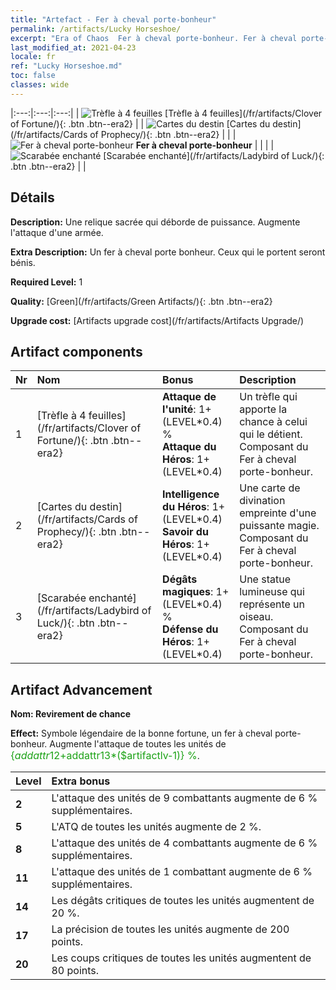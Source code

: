 ```yaml
---
title: "Artefact - Fer à cheval porte-bonheur"
permalink: /artifacts/Lucky Horseshoe/
excerpt: "Era of Chaos  Fer à cheval porte-bonheur. Fer à cheval porte-bonheur Une relique sacrée qui déborde de puissance. Augmente l'attaque d'une armée."
last_modified_at: 2021-04-23
locale: fr
ref: "Lucky Horseshoe.md"
toc: false
classes: wide
---
```


  |:---:|:---:|:---:| 
  | ![Trèfle à 4 feuilles](/images/t/artifact_40121.png) [Trèfle à 4 feuilles](/fr/artifacts/Clover of Fortune/){: .btn .btn--era2} |   | ![Cartes du destin](/images/t/artifact_40121.png) [Cartes du destin](/fr/artifacts/Cards of Prophecy/){: .btn .btn--era2} | 
  |   | ![Fer à cheval porte-bonheur](/images/t/icon_artifact_12.png) **Fer à cheval porte-bonheur** |  | 
  |   | ![Scarabée enchanté](/images/t/artifact_40121.png) [Scarabée enchanté](/fr/artifacts/Ladybird of Luck/){: .btn .btn--era2} |   | 


## Détails

 **Description:** Une relique sacrée qui déborde de puissance. Augmente l'attaque d'une armée.

 **Extra Description:** Un fer à cheval porte bonheur. Ceux qui le portent seront bénis.

 **Required Level:** 1

 **Quality:** [Green](/fr/artifacts/Green Artifacts/){: .btn .btn--era2}

 **Upgrade cost:** [Artifacts upgrade cost](/fr/artifacts/Artifacts Upgrade/)



## Artifact components

  | Nr |    Nom    |   Bonus | Description | 
  |:---|:-----------|:--------|:------------| 
  | 1 | [Trèfle à 4 feuilles](/fr/artifacts/Clover of Fortune/){: .btn .btn--era2} | **Attaque de l'unité**: 1+(LEVEL\*0.4) %<br/>**Attaque du Héros**: 1+(LEVEL\*0.4) | Un trèfle qui apporte la chance à celui qui le détient. Composant du Fer à cheval porte-bonheur. | 
  | 2 | [Cartes du destin](/fr/artifacts/Cards of Prophecy/){: .btn .btn--era2} | **Intelligence du Héros**: 1+(LEVEL\*0.4)<br/>**Savoir du Héros**: 1+(LEVEL\*0.4) | Une carte de divination empreinte d'une puissante magie. Composant du Fer à cheval porte-bonheur. | 
  | 3 | [Scarabée enchanté](/fr/artifacts/Ladybird of Luck/){: .btn .btn--era2} | **Dégâts magiques**: 1+(LEVEL\*0.4) %<br/>**Défense du Héros**: 1+(LEVEL\*0.4) | Une statue lumineuse qui représente un oiseau. Composant du Fer à cheval porte-bonheur. | 


## Artifact Advancement

 **Nom: Revirement de chance**

 **Effect:** Symbole légendaire de la bonne fortune, un fer à cheval porte-bonheur. Augmente l'attaque de toutes les unités de <span style="color: #1ca216;font-size:16px">{$addattr12+$addattr13*($artifactlv-1)} %</span>.

  |  Level  |    Extra bonus  | 
  |:--------|:----------------| 
  | **2** | L'attaque des unités de 9 combattants augmente de 6 % supplémentaires. | 
  | **5** | L'ATQ de toutes les unités augmente de 2 %. | 
  | **8** | L'attaque des unités de 4 combattants augmente de 6 % supplémentaires. | 
  | **11** | L'attaque des unités de 1 combattant augmente de 6 % supplémentaires. | 
  | **14** | Les dégâts critiques de toutes les unités augmentent de 20 %. | 
  | **17** | La précision de toutes les unités augmente de 200 points. | 
  | **20** | Les coups critiques de toutes les unités augmentent de 80 points. | 
